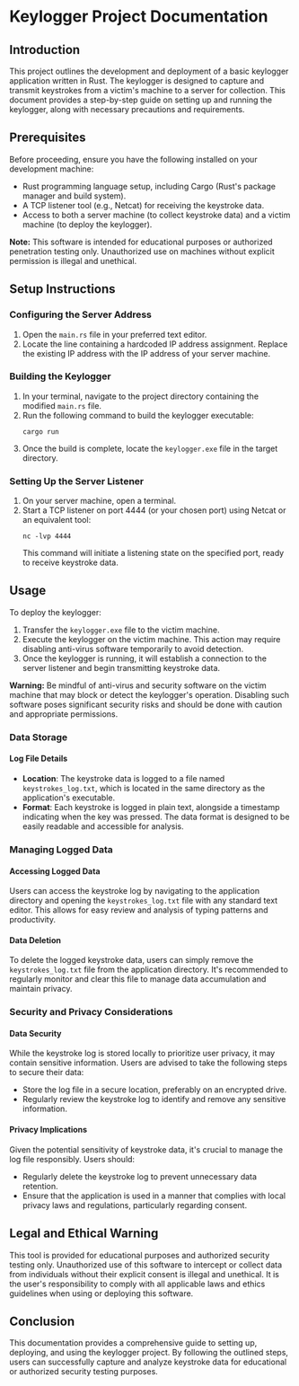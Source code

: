 # Keylogger Project Documentation

## Introduction

This project outlines the development and deployment of a basic keylogger application written in Rust. The keylogger is designed to capture and transmit keystrokes from a victim's machine to a server for collection. This document provides a step-by-step guide on setting up and running the keylogger, along with necessary precautions and requirements.

## Prerequisites

Before proceeding, ensure you have the following installed on your development machine:

- Rust programming language setup, including Cargo (Rust's package manager and build system).
- A TCP listener tool (e.g., Netcat) for receiving the keystroke data.
- Access to both a server machine (to collect keystroke data) and a victim machine (to deploy the keylogger).

**Note:** This software is intended for educational purposes or authorized penetration testing only. Unauthorized use on machines without explicit permission is illegal and unethical.

## Setup Instructions

### Configuring the Server Address

1. Open the `main.rs` file in your preferred text editor.
2. Locate the line containing a hardcoded IP address assignment. Replace the existing IP address with the IP address of your server machine.

### Building the Keylogger

1. In your terminal, navigate to the project directory containing the modified `main.rs` file.
2. Run the following command to build the keylogger executable:
   ```shell
   cargo run
   ```
3. Once the build is complete, locate the `keylogger.exe` file in the target directory.

### Setting Up the Server Listener

1. On your server machine, open a terminal.
2. Start a TCP listener on port 4444 (or your chosen port) using Netcat or an equivalent tool:
   ```shell
   nc -lvp 4444
   ```
   This command will initiate a listening state on the specified port, ready to receive keystroke data.

## Usage

To deploy the keylogger:

1. Transfer the `keylogger.exe` file to the victim machine.
2. Execute the keylogger on the victim machine. This action may require disabling anti-virus software temporarily to avoid detection.
3. Once the keylogger is running, it will establish a connection to the server listener and begin transmitting keystroke data.

**Warning:** Be mindful of anti-virus and security software on the victim machine that may block or detect the keylogger's operation. Disabling such software poses significant security risks and should be done with caution and appropriate permissions.


### Data Storage

#### Log File Details

- **Location**: The keystroke data is logged to a file named `keystrokes_log.txt`, which is located in the same directory as the application's executable.
- **Format**: Each keystroke is logged in plain text, alongside a timestamp indicating when the key was pressed. The data format is designed to be easily readable and accessible for analysis.

### Managing Logged Data

#### Accessing Logged Data

Users can access the keystroke log by navigating to the application directory and opening the `keystrokes_log.txt` file with any standard text editor. This allows for easy review and analysis of typing patterns and productivity.

#### Data Deletion

To delete the logged keystroke data, users can simply remove the `keystrokes_log.txt` file from the application directory. It's recommended to regularly monitor and clear this file to manage data accumulation and maintain privacy.

### Security and Privacy Considerations

#### Data Security

While the keystroke log is stored locally to prioritize user privacy, it may contain sensitive information. Users are advised to take the following steps to secure their data:

- Store the log file in a secure location, preferably on an encrypted drive.
- Regularly review the keystroke log to identify and remove any sensitive information.

#### Privacy Implications

Given the potential sensitivity of keystroke data, it's crucial to manage the log file responsibly. Users should:

- Regularly delete the keystroke log to prevent unnecessary data retention.
- Ensure that the application is used in a manner that complies with local privacy laws and regulations, particularly regarding consent.


## Legal and Ethical Warning

This tool is provided for educational purposes and authorized security testing only. Unauthorized use of this software to intercept or collect data from individuals without their explicit consent is illegal and unethical. It is the user's responsibility to comply with all applicable laws and ethics guidelines when using or deploying this software.

## Conclusion

This documentation provides a comprehensive guide to setting up, deploying, and using the keylogger project. By following the outlined steps, users can successfully capture and analyze keystroke data for educational or authorized security testing purposes.
